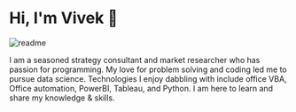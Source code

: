 # Hi, I'm Vivek 👋

![readme](https://github.com/vivgds/vivgds/assets/124036898/5f94cb39-6d58-486e-824b-496915959817)

I am a seasoned strategy consultant and market researcher who has passion for programming. My love for problem solving and coding led me to pursue data science. Technologies I enjoy dabbling with include office VBA, Office automation, PowerBI, Tableau, and Python. I am here to learn and share my knowledge & skills.
